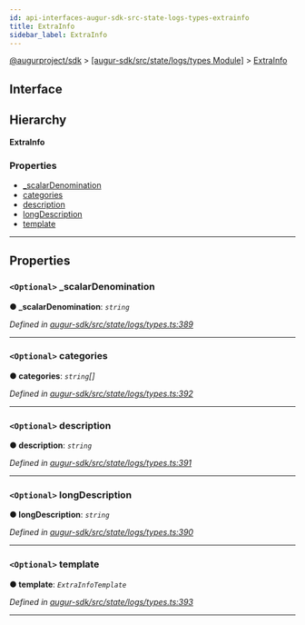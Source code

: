 ```yaml
---
id: api-interfaces-augur-sdk-src-state-logs-types-extrainfo
title: ExtraInfo
sidebar_label: ExtraInfo
---
```


[@augurproject/sdk](api-readme.md) > [[augur-sdk/src/state/logs/types Module]](api-modules-augur-sdk-src-state-logs-types-module.md) > [ExtraInfo](api-interfaces-augur-sdk-src-state-logs-types-extrainfo.md)

## Interface

## Hierarchy

**ExtraInfo**

### Properties

* [_scalarDenomination](api-interfaces-augur-sdk-src-state-logs-types-extrainfo.md#_scalardenomination)
* [categories](api-interfaces-augur-sdk-src-state-logs-types-extrainfo.md#categories)
* [description](api-interfaces-augur-sdk-src-state-logs-types-extrainfo.md#description)
* [longDescription](api-interfaces-augur-sdk-src-state-logs-types-extrainfo.md#longdescription)
* [template](api-interfaces-augur-sdk-src-state-logs-types-extrainfo.md#template)

---

## Properties

<a id="_scalardenomination"></a>

### `<Optional>` _scalarDenomination

**● _scalarDenomination**: *`string`*

*Defined in [augur-sdk/src/state/logs/types.ts:389](https://github.com/AugurProject/augur/blob/0787bf1a23/packages/augur-sdk/src/state/logs/types.ts#L389)*

___
<a id="categories"></a>

### `<Optional>` categories

**● categories**: *`string`[]*

*Defined in [augur-sdk/src/state/logs/types.ts:392](https://github.com/AugurProject/augur/blob/0787bf1a23/packages/augur-sdk/src/state/logs/types.ts#L392)*

___
<a id="description"></a>

### `<Optional>` description

**● description**: *`string`*

*Defined in [augur-sdk/src/state/logs/types.ts:391](https://github.com/AugurProject/augur/blob/0787bf1a23/packages/augur-sdk/src/state/logs/types.ts#L391)*

___
<a id="longdescription"></a>

### `<Optional>` longDescription

**● longDescription**: *`string`*

*Defined in [augur-sdk/src/state/logs/types.ts:390](https://github.com/AugurProject/augur/blob/0787bf1a23/packages/augur-sdk/src/state/logs/types.ts#L390)*

___
<a id="template"></a>

### `<Optional>` template

**● template**: *`ExtraInfoTemplate`*

*Defined in [augur-sdk/src/state/logs/types.ts:393](https://github.com/AugurProject/augur/blob/0787bf1a23/packages/augur-sdk/src/state/logs/types.ts#L393)*

___

